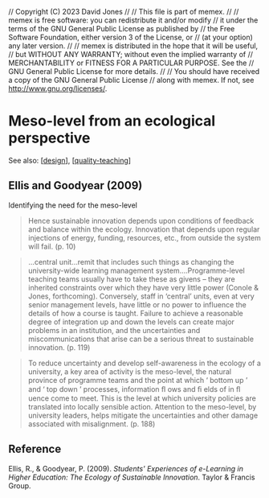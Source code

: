 // Copyright (C) 2023 David Jones
// 
// This file is part of memex.
// 
// memex is free software: you can redistribute it and/or modify
// it under the terms of the GNU General Public License as published by
// the Free Software Foundation, either version 3 of the License, or
// (at your option) any later version.
// 
// memex is distributed in the hope that it will be useful,
// but WITHOUT ANY WARRANTY; without even the implied warranty of
// MERCHANTABILITY or FITNESS FOR A PARTICULAR PURPOSE.  See the
// GNU General Public License for more details.
// 
// You should have received a copy of the GNU General Public License
// along with memex.  If not, see <http://www.gnu.org/licenses/>.

# Meso-level from an ecological perspective 

See also:  [[design]], [[quality-teaching]]

## Ellis and Goodyear (2009)

Identifying the need for the meso-level

> Hence sustainable innovation depends upon conditions of feedback and balance within the ecology. Innovation that depends upon regular injections of energy, funding, resources, etc., from outside the system will fail. (p. 10)

> …central unit…remit that includes such things as changing the university-wide learning management system….Programme-level teaching teams usually have to take these as givens – they are inherited constraints over which they have very little power (Conole & Jones, forthcoming). Conversely, staff in ‘central’ units, even at very senior management levels, have little or no power to influence the details of how a course is taught. Failure to achieve a reasonable degree of integration up and down the levels can create major problems in an institution, and the uncertainties and miscommunications that arise can be a serious threat to sustainable innovation. (p. 119)

> To reduce uncertainty and develop self-awareness in the ecology of a university, a key area of activity is the meso-level, the natural province of programme teams and the point at which ‘ bottom up ’ and ‘ top down ’ processes, information ﬂ ows and ﬁ elds of in ﬂ uence come to meet. This is the level at which university policies are translated into locally sensible action. Attention to the meso-level, by university leaders, helps mitigate the uncertainties and other damage associated with misalignment. (p. 188)

## Reference

Ellis, R., & Goodyear, P. (2009). *Students' Experiences of e-Learning in Higher Education: The Ecology of Sustainable Innovation*. Taylor & Francis Group. 

[//begin]: # "Autogenerated link references for markdown compatibility"
[design]: design "Design"
[quality-teaching]: <../Quality and teaching/quality-teaching> "Quality teaching"
[//end]: # "Autogenerated link references"